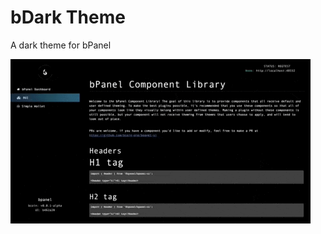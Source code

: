 # bDark Theme
A dark theme for bPanel

![bDark](https://github.com/bpanel-org/bdark-theme/blob/master/images/preview.gif "bDark preview")